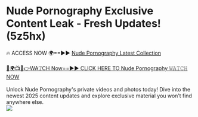 # Nude Pornography Exclusive Content Leak - Fresh Updates! (5z5hx)

🔥 ACCESS NOW 🌍==►► <a href="https://tinyurl.com/yc657z5k" rel="nofollow">Nude Pornography Latest Collection</a>
<br><br>
[🔴🌍📺📱👉WA𝚃CH Now==►► CLICK HERE TO Nude Pornography 𝚆𝙰𝚃𝙲𝙷 NOW](https://tinyurl.com/yc657z5k)
<br><br>
Unlock Nude Pornography's private videos and photos today! Dive into the newest 2025 content updates and explore exclusive material you won’t find anywhere else.
<br>
<a href="https://tinyurl.com/yc657z5k" rel="nofollow" data-target="animated-image.originalLink"><img src="https://camo.githubusercontent.com/8a4f000d20f83aca3bf7ec5f350d767afa0574a8a352519fd8cfa583a6f93a33/68747470733a2f2f692e696d6775722e636f6d2f644a486b345a712e676966" data-canonical-src="https://i.imgur.com/dJHk4Zq.gif" style="max-width: 100%; display: inline-block;" data-target="animated-image.originalImage"></a>
<br>
